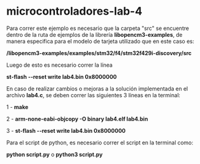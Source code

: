 # microcontroladores-lab-4

Para correr este ejemplo es necesario que la carpeta "src" se encuentre dentro de la ruta de ejemplos 
de la librería **libopencm3-examples**, de manera especifica para el modelo de tarjeta utilizado que en este caso es:
 
**/libopencm3-examples/examples/stm32/f4/stm32f429i-discovery/src**

Luego de esto es necesario correr la línea 

**st-flash --reset write lab4.bin 0x8000000**

En caso de realizar cambios o mejoras a la solución implementada en el archivo **lab4.c**, se deben correr las siguientes 3 líneas en la terminal:

1 - **make**

2 - **arm-none-eabi-objcopy -O binary lab4.elf  lab4.bin**

3 - **st-flash --reset write lab4.bin 0x8000000**



Para el script de python, es necesario correr el script en la terminal como:

**python script.py** o **python3 script.py**
